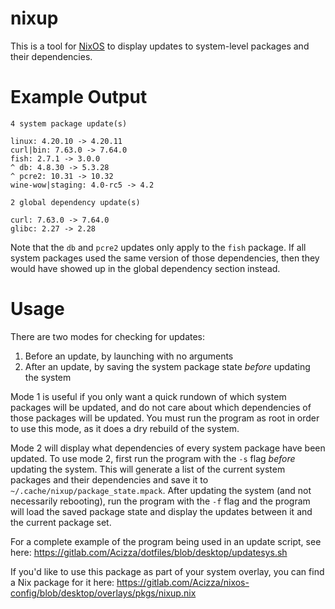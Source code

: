 nixup
=====

This is a tool for [NixOS](https://nixos.org/) to display updates to system-level packages and their dependencies.

Example Output
==============

```
4 system package update(s)

linux: 4.20.10 -> 4.20.11
curl|bin: 7.63.0 -> 7.64.0
fish: 2.7.1 -> 3.0.0
^ db: 4.8.30 -> 5.3.28
^ pcre2: 10.31 -> 10.32
wine-wow|staging: 4.0-rc5 -> 4.2

2 global dependency update(s)

curl: 7.63.0 -> 7.64.0
glibc: 2.27 -> 2.28
```

Note that the `db` and `pcre2` updates only apply to the `fish` package. If all system packages used the same version of those dependencies, then they would have showed up in the global dependency section instead.

Usage
=====

There are two modes for checking for updates:

1. Before an update, by launching with no arguments
2. After an update, by saving the system package state *before* updating the system

Mode 1 is useful if you only want a quick rundown of which system packages will be updated, and do not care about which dependencies of those packages will be updated. You must run the program as root in order to use this mode, as it does a dry rebuild of the system.

Mode 2 will display what dependencies of every system package have been updated. To use mode 2, first run the program with the `-s` flag *before* updating the system. This will generate a list of the current system packages and their dependencies and save it to `~/.cache/nixup/package_state.mpack`. After updating the system (and not necessarily rebooting), run the program with the `-f` flag and the program will load the saved package state and display the updates between it and the current package set.

For a complete example of the program being used in an update script, see here:
https://gitlab.com/Acizza/dotfiles/blob/desktop/updatesys.sh

If you'd like to use this package as part of your system overlay, you can find a Nix package for it here:
https://gitlab.com/Acizza/nixos-config/blob/desktop/overlays/pkgs/nixup.nix